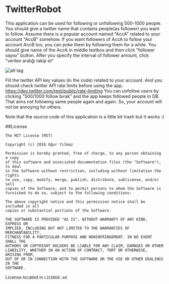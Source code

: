 # TwitterRobot

This application can be used for following or unfollowing 500-1000 people. You should give a twitter name that contains people(as follower) you want to follow.
Assume there is a popular account named "AccA" related to your account "AccB" somehow. 
If you want followers of AccA to follow your account AccB too, you can poke them by following them for a while.
You should give name of the AccA in middle textbox and then click "follower sayısı" button.
After you specify the interval of follower amount, click "verilen aralığı takip et"

![alt tag](https://raw.githubusercontent.com/yilmazuur/TwitterRobot/master/twitterRobot.PNG)

Fill the twitter API key values (in the code) related to your account.
And you should check twitter API rate limits before using the app.
https://dev.twitter.com/rest/public/rate-limiting
You can unfollow users by clicking "500/1000 follow bırak" and the app keeps followed people in DB. That aims not following same people again and again. So, your account will not be annoying for others.

Note that the source code of this application is a little bit trash but it works :)

##License
```
The MIT License (MIT)

Copyright (c) 2016 Uğur Yılmaz

Permission is hereby granted, free of charge, to any person obtaining a copy
of this software and associated documentation files (the "Software"), to deal
in the Software without restriction, including without limitation the rights
to use, copy, modify, merge, publish, distribute, sublicense, and/or sell
copies of the Software, and to permit persons to whom the Software is
furnished to do so, subject to the following conditions:

The above copyright notice and this permission notice shall be included in all
copies or substantial portions of the Software.

THE SOFTWARE IS PROVIDED "AS IS", WITHOUT WARRANTY OF ANY KIND, EXPRESS OR
IMPLIED, INCLUDING BUT NOT LIMITED TO THE WARRANTIES OF MERCHANTABILITY,
FITNESS FOR A PARTICULAR PURPOSE AND NONINFRINGEMENT. IN NO EVENT SHALL THE
AUTHORS OR COPYRIGHT HOLDERS BE LIABLE FOR ANY CLAIM, DAMAGES OR OTHER
LIABILITY, WHETHER IN AN ACTION OF CONTRACT, TORT OR OTHERWISE, ARISING FROM,
OUT OF OR IN CONNECTION WITH THE SOFTWARE OR THE USE OR OTHER DEALINGS IN THE
SOFTWARE.
```
License located in `LICENSE.md`

